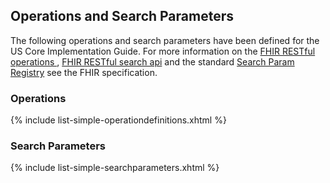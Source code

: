 
## Operations and Search Parameters

The following operations and search parameters have been defined for the US Core Implementation Guide.  For more information on the [FHIR RESTful operations ]({{site.data.fhir.path}}operations.html), [FHIR RESTful search api]({{site.data.fhir.path}}search.html) and the standard [Search Param Registry]({{site.data.fhir.path}}searchparameter-registry.html) see the FHIR specification.

### Operations

{% include list-simple-operationdefinitions.xhtml %}

### Search Parameters

{% include list-simple-searchparameters.xhtml %}
